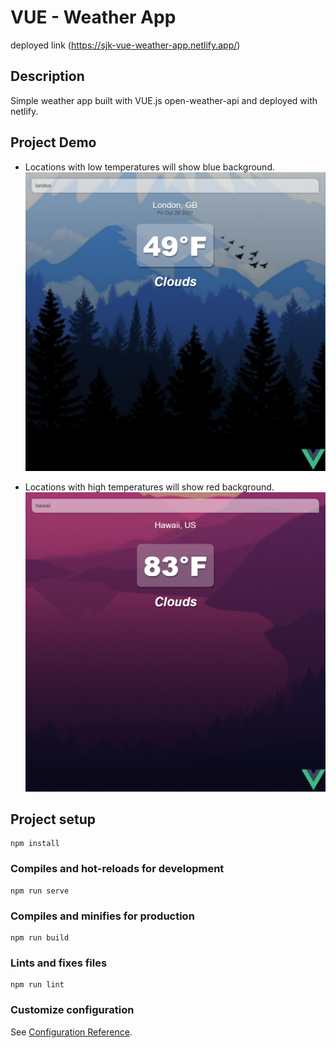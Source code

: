 # VUE - Weather App

deployed link (https://sjk-vue-weather-app.netlify.app/)

## Description

Simple weather app built with VUE.js open-weather-api and deployed with netlify.

## Project Demo

- Locations with low temperatures will show blue background.
  ![project-demon1](./src/assets/projectDemo1.png)

- Locations with high temperatures will show red background.
  ![alt-text](./src/assets/projectDemo2.png)

## Project setup

```
npm install
```

### Compiles and hot-reloads for development

```
npm run serve
```

### Compiles and minifies for production

```
npm run build
```

### Lints and fixes files

```
npm run lint
```

### Customize configuration

See [Configuration Reference](https://cli.vuejs.org/config/).
